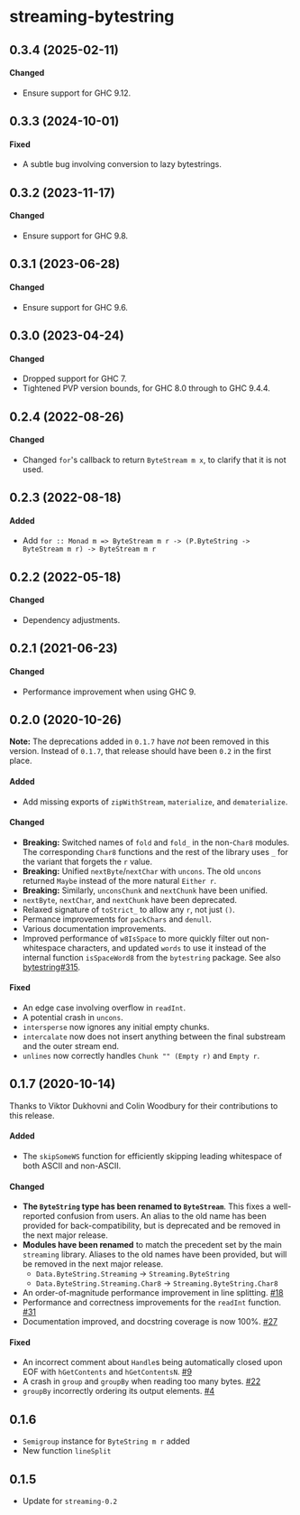 # streaming-bytestring

## 0.3.4 (2025-02-11)

#### Changed

- Ensure support for GHC 9.12.

## 0.3.3 (2024-10-01)

#### Fixed

- A subtle bug involving conversion to lazy bytestrings.

## 0.3.2 (2023-11-17)

#### Changed

- Ensure support for GHC 9.8.

## 0.3.1 (2023-06-28)

#### Changed

- Ensure support for GHC 9.6.

## 0.3.0 (2023-04-24)

#### Changed

- Dropped support for GHC 7.
- Tightened PVP version bounds, for GHC 8.0 through to GHC 9.4.4.

## 0.2.4 (2022-08-26)

#### Changed

- Changed `for`'s callback to return `ByteStream m x`, to clarify that it is not
  used.

## 0.2.3 (2022-08-18)

#### Added

- Add `for :: Monad m => ByteStream m r -> (P.ByteString -> ByteStream m r) -> ByteStream m r`

## 0.2.2 (2022-05-18)

#### Changed

- Dependency adjustments.

## 0.2.1 (2021-06-23)

#### Changed

- Performance improvement when using GHC 9.

## 0.2.0 (2020-10-26)

**Note:** The deprecations added in `0.1.7` have _not_ been removed in this
version. Instead of `0.1.7`, that release should have been `0.2` in the first
place.

#### Added

- Add missing exports of `zipWithStream`, `materialize`, and `dematerialize`.

#### Changed

- **Breaking:** Switched names of `fold` and `fold_` in the non-`Char8` modules.
  The corresponding `Char8` functions and the rest of the library uses `_` for
  the variant that forgets the `r` value.
- **Breaking:** Unified `nextByte`/`nextChar` with `uncons`. The old `uncons`
  returned `Maybe` instead of the more natural `Either r`.
- **Breaking:** Similarly, `unconsChunk` and `nextChunk` have been unified.
- `nextByte`, `nextChar`, and `nextChunk` have been deprecated.
- Relaxed signature of `toStrict_` to allow any `r`, not just `()`.
- Permance improvements for `packChars` and `denull`.
- Various documentation improvements.
- Improved performance of `w8IsSpace` to more quickly filter out non-whitespace
  characters, and updated `words` to use it instead of the internal function
  `isSpaceWord8` from the `bytestring` package. See also
  [bytestring#315](https://github.com/haskell/bytestring/pull/315).

#### Fixed

- An edge case involving overflow in `readInt`.
- A potential crash in `uncons`.
- `intersperse` now ignores any initial empty chunks.
- `intercalate` now does not insert anything between the final substream and the
  outer stream end.
- `unlines` now correctly handles `Chunk "" (Empty r)` and `Empty r`.

## 0.1.7 (2020-10-14)

Thanks to Viktor Dukhovni and Colin Woodbury for their contributions to this release.

#### Added

- The `skipSomeWS` function for efficiently skipping leading whitespace of both
  ASCII and non-ASCII.

#### Changed

- **The `ByteString` type has been renamed to `ByteStream`**. This fixes a
  well-reported confusion from users. An alias to the old name has been provided
  for back-compatibility, but is deprecated and be removed in the next major
  release.
- **Modules have been renamed** to match the precedent set by the main
  `streaming` library. Aliases to the old names have been provided, but will be
  removed in the next major release.
  - `Data.ByteString.Streaming` -> `Streaming.ByteString`
  - `Data.ByteString.Streaming.Char8` -> `Streaming.ByteString.Char8`
- An order-of-magnitude performance improvement in line splitting. [#18]
- Performance and correctness improvements for the `readInt` function. [#31]
- Documentation improved, and docstring coverage is now 100%. [#27]

#### Fixed

- An incorrect comment about `Handle`s being automatically closed upon EOF with
  `hGetContents` and `hGetContentsN`. [#9]
- A crash in `group` and `groupBy` when reading too many bytes. [#22]
- `groupBy` incorrectly ordering its output elements. [#4]

[#9]: https://github.com/haskell-streaming/streaming-bytestring/issues/9
[#18]: https://github.com/haskell-streaming/streaming-bytestring/pull/18
[#22]: https://github.com/haskell-streaming/streaming-bytestring/pull/22
[#4]: https://github.com/haskell-streaming/streaming-bytestring/issues/4
[#27]: https://github.com/haskell-streaming/streaming-bytestring/pull/27
[#31]: https://github.com/haskell-streaming/streaming-bytestring/pull/31

## 0.1.6

- `Semigroup` instance for `ByteString m r` added
- New function `lineSplit`

## 0.1.5

- Update for `streaming-0.2`
